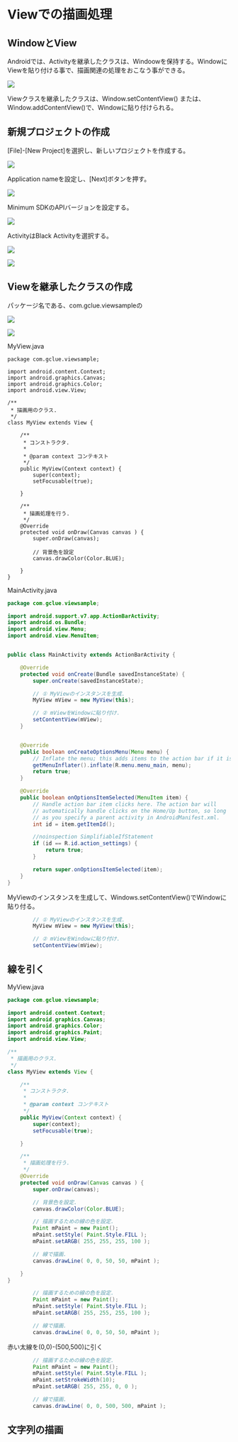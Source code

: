 # Viewでの描画処理

## WindowとView

Androidでは、Activityを継承したクラスは、Windoowを保持する。WindowにViewを貼り付ける事で、描画関連の処理をおこなう事ができる。

![](chapter5/pre0501.png)

Viewクラスを継承したクラスは、Window.setContentView() または、Window.addContentView()で、Windowに貼り付けられる。

## 新規プロジェクトの作成

[File]-[New Project]を選択し、新しいプロジェクトを作成する。

![](chapter5/pre0502.png)

Application nameを設定し、[Next]ボタンを押す。

![](chapter5/pre0503.png)

Minimum SDKのAPIバージョンを設定する。

![](chapter5/pre0504.png)

ActivityはBlack Activityを選択する。

![](chapter5/pre0505.png)

![](chapter5/pre0506.png)

## Viewを継承したクラスの作成

パッケージ名である、com.gclue.viewsampleの

![](chapter5/pre0507.png)

![](chapter5/pre0508.png)

MyView.java
```
package com.gclue.viewsample;

import android.content.Context;
import android.graphics.Canvas;
import android.graphics.Color;
import android.view.View;

/**
 * 描画用のクラス.
 */
class MyView extends View {

    /**
     * コンストラクタ.
     *
     * @param context コンテキスト
     */
    public MyView(Context context) {
        super(context);
        setFocusable(true);

    }

    /**
     * 描画処理を行う.
     */
    @Override
    protected void onDraw(Canvas canvas ) {
        super.onDraw(canvas);

        // 背景色を設定
        canvas.drawColor(Color.BLUE);

    }
}
```

MainActivity.java
```java
package com.gclue.viewsample;

import android.support.v7.app.ActionBarActivity;
import android.os.Bundle;
import android.view.Menu;
import android.view.MenuItem;


public class MainActivity extends ActionBarActivity {

    @Override
    protected void onCreate(Bundle savedInstanceState) {
        super.onCreate(savedInstanceState);

        // ① MyViewのインスタンスを生成.
        MyView mView = new MyView(this);

        // ② mViewをWindowに貼り付け.
        setContentView(mView);
    }


    @Override
    public boolean onCreateOptionsMenu(Menu menu) {
        // Inflate the menu; this adds items to the action bar if it is present.
        getMenuInflater().inflate(R.menu.menu_main, menu);
        return true;
    }

    @Override
    public boolean onOptionsItemSelected(MenuItem item) {
        // Handle action bar item clicks here. The action bar will
        // automatically handle clicks on the Home/Up button, so long
        // as you specify a parent activity in AndroidManifest.xml.
        int id = item.getItemId();

        //noinspection SimplifiableIfStatement
        if (id == R.id.action_settings) {
            return true;
        }

        return super.onOptionsItemSelected(item);
    }
}
```

MyViewのインスタンスを生成して、Windows.setContentView()でWindowに貼り付る。

```java
        // ① MyViewのインスタンスを生成.
        MyView mView = new MyView(this);

        // ② mViewをWindowに貼り付け.
        setContentView(mView);
```

## 線を引く

MyView.java
```java
package com.gclue.viewsample;

import android.content.Context;
import android.graphics.Canvas;
import android.graphics.Color;
import android.graphics.Paint;
import android.view.View;

/**
 * 描画用のクラス.
 */
class MyView extends View {

    /**
     * コンストラクタ.
     *
     * @param context コンテキスト
     */
    public MyView(Context context) {
        super(context);
        setFocusable(true);

    }

    /**
     * 描画処理を行う.
     */
    @Override
    protected void onDraw(Canvas canvas ) {
        super.onDraw(canvas);

        // 背景色を設定.
        canvas.drawColor(Color.BLUE);

        // 描画するための線の色を設定.
        Paint mPaint = new Paint();
        mPaint.setStyle( Paint.Style.FILL );
        mPaint.setARGB( 255, 255, 255, 100 );

        // 線で描画.
        canvas.drawLine( 0, 0, 50, 50, mPaint );

    }
}
```

```java
        // 描画するための線の色を設定.
        Paint mPaint = new Paint();
        mPaint.setStyle( Paint.Style.FILL );
        mPaint.setARGB( 255, 255, 255, 100 );

        // 線で描画.
        canvas.drawLine( 0, 0, 50, 50, mPaint );
```

赤い太線を(0,0)-(500,500)に引く
```java
        // 描画するための線の色を設定.
        Paint mPaint = new Paint();
        mPaint.setStyle( Paint.Style.FILL );
        mPaint.setStrokeWidth(10);
        mPaint.setARGB( 255, 255, 0, 0 );

        // 線で描画.
        canvas.drawLine( 0, 0, 500, 500, mPaint );
```

## 文字列の描画
